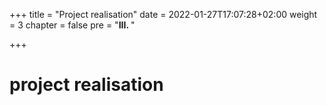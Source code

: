 +++
title = "Project realisation"
date = 2022-01-27T17:07:28+02:00
weight = 3
chapter = false
pre = "<b>III. </b>"

+++

# project realisation